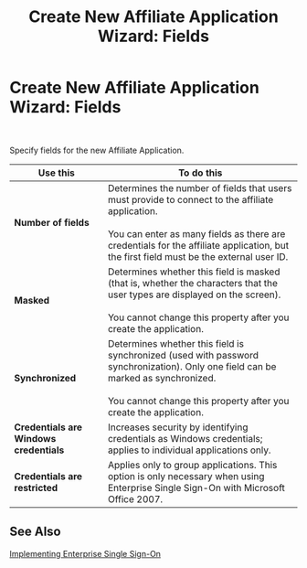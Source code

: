 ﻿---
title: 'Create New Affiliate Application Wizard: Fields'
TOCTitle: 'Create New Affiliate Application Wizard: Fields'
ms:assetid: 7f9a8675-dd4f-4718-90f1-9538661f7494
ms:mtpsurl: https://msdn.microsoft.com/library/Aa561050(v=BTS.80)
ms:contentKeyID: 51529251
ms.date: 08/30/2017
mtps_version: v=BTS.80
f1_keywords:
- bts10.esso.newapp.wizard.fields
---

# Create New Affiliate Application Wizard: Fields

 

Specify fields for the new Affiliate Application.

<table>
<thead>
<tr class="header">
<th>Use this</th>
<th>To do this</th>
</tr>
</thead>
<tbody>
<tr class="odd">
<td><strong>Number of fields</strong></td>
<td>Determines the number of fields that users must provide to connect to the affiliate application.<br />
<br />
You can enter as many fields as there are credentials for the affiliate application, but the first field must be the external user ID.</td>
</tr>
<tr class="even">
<td><strong>Masked</strong></td>
<td>Determines whether this field is masked (that is, whether the characters that the user types are displayed on the screen).<br />
<br />
You cannot change this property after you create the application.</td>
</tr>
<tr class="odd">
<td><strong>Synchronized</strong></td>
<td>Determines whether this field is synchronized (used with password synchronization). Only one field can be marked as synchronized.<br />
<br />
You cannot change this property after you create the application.</td>
</tr>
<tr class="even">
<td><strong>Credentials are Windows credentials</strong></td>
<td>Increases security by identifying credentials as Windows credentials; applies to individual applications only.</td>
</tr>
<tr class="odd">
<td><strong>Credentials are restricted</strong></td>
<td>Applies only to group applications. This option is only necessary when using Enterprise Single Sign-On with Microsoft Office 2007.</td>
</tr>
</tbody>
</table>


## See Also

[Implementing Enterprise Single Sign-On](https://msdn.microsoft.com/library/aa558712\(v=bts.80\))

